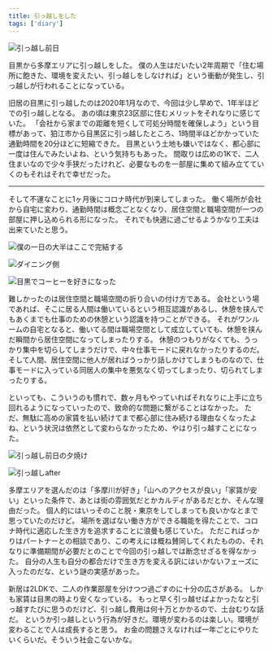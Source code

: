```yaml
---
title: 引っ越しをした
tags: ['diary']
---
```


![引っ越し前日](https://cdn-ak.f.st-hatena.com/images/fotolife/h/hachipochi/20210812/20210812102235.jpg)

目黒から多摩エリアに引っ越しをした。
僕の人生はだいたい2年周期で「住む場所に飽きた、環境を変えたい、引っ越しをしなければ」という衝動が発生し、引っ越しが行われることになっている。

旧居の目黒に引っ越したのは2020年1月なので、今回は少し早めで、1年半ほどでの引っ越しとなる。
あの頃は東京23区部に住むメリットをそれなりに感じていた。
「会社から家までの距離を短くして可処分時間を確保しよう」という目標があって、狛江市から目黒区に引っ越したところ、1時間半ほどかかっていた通勤時間を20分ほどに短縮できた。
目黒という土地も嫌いではなく、都心部に一度は住んでみたいよね、という気持ちもあった。
間取りは広めの1Kで、二人住まいなので少々手狭だったけれど、必要なものを一部屋に集めて組み立てていくのもそれはそれで幸せだった。

***

そして不運なことに1ヶ月後にコロナ時代が到来してしまった。
働く場所が会社から自宅に変わり、通勤時間は概念ごとなくなり、居住空間と職場空間が一つの部屋に押し込められる形になった。
それでも快適に過ごせるようかなり工夫は出来ていたと思う。

![僕の一日の大半はここで完結する](https://cdn-ak.f.st-hatena.com/images/fotolife/h/hachipochi/20210812/20210812102246.jpg "僕の一日の大半はここで完結する")

![ダイニング側](https://cdn-ak.f.st-hatena.com/images/fotolife/h/hachipochi/20210812/20210812102301.jpg "ダイニング側")

![目黒でコーヒーを好きになった](https://cdn-ak.f.st-hatena.com/images/fotolife/h/hachipochi/20210812/20210812102251.jpg "目黒でコーヒーを好きになった")

難しかったのは居住空間と職場空間の折り合いの付け方である。
会社という場であれば、そこに居る人間は働いているという相互認識があるし、休憩を挟んでもあくまでも仕事のための休憩という認識を持つことができる。
それがワンルームの自宅となると、働いてる間は職場空間として成立していても、休憩を挟んだ瞬間から居住空間になってしまったりする。
休憩のつもりがなくても、うっかり集中を切らしてしまうだけで、中々仕事モードに戻れなかったりするのだ。
そして人間、居住空間に他人が居ればうっかり話しかけてしまうものなので、仕事モードに入っている同居人の集中を悪気なく切ってしまったり、切られてしまったりする。

といっても、こういうのも慣れで、数ヶ月もやっていればそれなりに上手に立ち回れるようになっていったので、致命的な問題に繋がることはなかった。
ただ、無駄に高めの家賃を払い続けてまで都心部に住み続ける理由なくなったよね、という状況は依然として変わらなかったため、やはり引っ越すことになった。

![引っ越し前日の夕焼け](https://cdn-ak.f.st-hatena.com/images/fotolife/h/hachipochi/20210812/20210812103349.jpg "引っ越し前日の夕焼け")

![引っ越しafter](https://cdn-ak.f.st-hatena.com/images/fotolife/h/hachipochi/20210812/20210812102714.jpg "引っ越しafter")

多摩エリアを選んだのは「多摩川が好き」「山へのアクセスが良い」「家賃が安い」といった条件で、あとは街の雰囲気だとかカルディがあるだとか、そんな理由だった。
個人的にはいっそのこと脱・東京をしてしまっても良いかなとまで思っていたのだけど。
場所を選ばない働き方ができる職能を得たことで、コロナ時代に適応した生き方を追求することに浪曼も感じていた。
ただこればっかりはパートナーとの相談であり、この考えには概ね賛同してくれたものの、それなりに準備期間が必要だとのことで今回の引っ越しでは断念せざるを得なかった。
自分の人生も自分の都合だけで生き方を変える訳にはいかないフェーズに入ったのだな、という謎の実感があった。

新居は2LDKで、二人の作業部屋を分けつつ過ごすのに十分の広さがある。
しかも家賃は目黒の時より安くなっている。
もっと早く引っ越せばよかったなと引っ越すたびに思うのだけど、引っ越し費用は何十万とかかるので、土台むりな話だ。
というか引っ越しという行為が好きだ。環境が変わるのは楽しい。環境が変わることで人は成長すると思う。
お金の問題さえなければ一年ごとにやりたいくらいだ。そういう社会こないかな。
